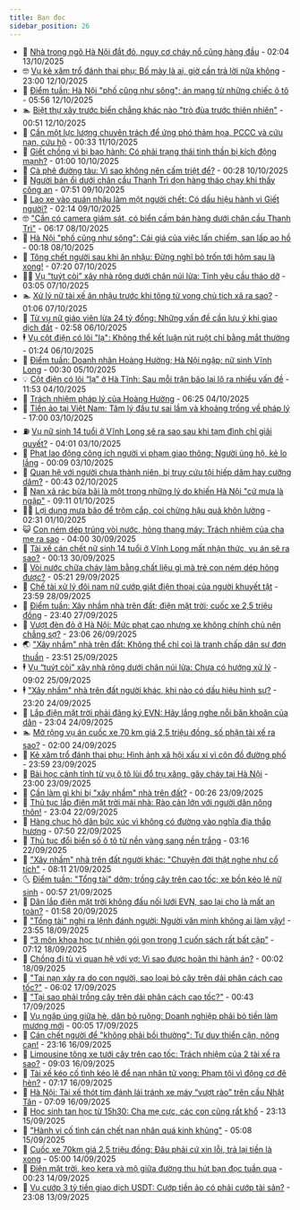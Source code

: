 ```yaml
---
title: Bạn đọc
sidebar_position: 26
---
```


<!-- dantri-ban-doc:START -->
- 🦒 [Nhà trong ngõ Hà Nội đắt đỏ, nguy cơ cháy nổ cũng hàng đầu](https://dantri.com.vn/ban-doc/nha-trong-ngo-ha-noi-dat-do-nguy-co-chay-no-cung-hang-dau-20251012114854574.htm) - 02:04 13/10/2025
- 🤓 [Vụ kẻ xăm trổ đánh thai phụ: Bố mày là ai, giờ cần trả lời nữa không](https://dantri.com.vn/ban-doc/vu-ke-xam-tro-danh-thai-phu-bo-may-la-ai-gio-can-tra-loi-nua-khong-20251012110200246.htm) - 23:00 12/10/2025
- 🐻 [Điểm tuần: Hà Nội &quot;phố cũng như sông&quot;; án mạng từ những chiếc ô tô](https://dantri.com.vn/ban-doc/diem-tuan-ha-noi-pho-cung-nhu-song-an-mang-tu-nhung-chiec-o-to-20251011171352030.htm) - 05:56 12/10/2025
- 🏊 [Biệt thự xây trước biển chẳng khác nào &quot;trò đùa trước thiên nhiên&quot;](https://dantri.com.vn/ban-doc/biet-thu-xay-truoc-bien-chang-khac-nao-tro-dua-truoc-thien-nhien-20251011120448879.htm) - 00:51 12/10/2025
- 💄 [Cần một lực lượng chuyên trách để ứng phó thảm họa, PCCC và cứu nạn, cứu hộ](https://dantri.com.vn/ban-doc/can-mot-luc-luong-chuyen-trach-de-ung-pho-tham-hoa-pccc-va-cuu-nan-cuu-ho-20251011073332386.htm) - 00:33 11/10/2025
- 🫣 [Giết chồng vì bị bạo hành: Có phải trạng thái tinh thần bị kích động mạnh?](https://dantri.com.vn/ban-doc/giet-chong-vi-bi-bao-hanh-co-phai-trang-thai-tinh-than-bi-kich-dong-manh-20251010074833797.htm) - 01:00 10/10/2025
- 🎃 [Cà phê đường tàu: Vì sao không nên cấm triệt để?](https://dantri.com.vn/ban-doc/ca-phe-duong-tau-vi-sao-khong-nen-cam-triet-de-20251010072834903.htm) - 00:28 10/10/2025
- 🦄 [Người bán ổi dưới chân cầu Thanh Trì dọn hàng tháo chạy khi thấy công an](https://dantri.com.vn/ban-doc/nguoi-ban-oi-duoi-chan-cau-thanh-tri-don-hang-thao-chay-khi-thay-cong-an-20251009124823503.htm) - 07:51 09/10/2025
- 💯 [Lao xe vào quán nhậu làm một người chết: Có dấu hiệu hành vi Giết người?](https://dantri.com.vn/ban-doc/lao-xe-vao-quan-nhau-lam-mot-nguoi-chet-co-dau-hieu-hanh-vi-giet-nguoi-20251009090509686.htm) - 02:14 09/10/2025
- 🤓 [&quot;Cần có camera giám sát, có biển cấm bán hàng dưới chân cầu Thanh Trì&quot;](https://dantri.com.vn/ban-doc/can-co-camera-giam-sat-co-bien-cam-ban-hang-duoi-chan-cau-thanh-tri-20251008074428118.htm) - 06:17 08/10/2025
- 🥷 [Hà Nội &quot;phố cũng như sông&quot;: Cái giá của việc lấn chiếm, san lấp ao hồ](https://dantri.com.vn/ban-doc/ha-noi-pho-cung-nhu-song-cai-gia-cua-viec-lan-chiem-san-lap-ao-ho-20251007235356310.htm) - 00:18 08/10/2025
- 🐻 [Tông chết người sau khi ăn nhậu: Đừng nghĩ bỏ trốn tới hôm sau là xong!](https://dantri.com.vn/ban-doc/tong-chet-nguoi-sau-khi-an-nhau-dung-nghi-bo-tron-toi-hom-sau-la-xong-20251007092942195.htm) - 07:20 07/10/2025
- 🧑‍💻 [Vụ “tuýt còi” xây nhà rông dưới chân núi lửa: Tỉnh yêu cầu tháo dỡ](https://dantri.com.vn/ban-doc/vu-tuyt-coi-xay-nha-rong-duoi-chan-nui-lua-tinh-yeu-cau-thao-do-20251007081039985.htm) - 03:05 07/10/2025
- 🏊 [Xử lý nữ tài xế ăn nhậu trước khi tông tử vong chủ tịch xã ra sao?](https://dantri.com.vn/ban-doc/xu-ly-nu-tai-xe-an-nhau-truoc-khi-tong-tu-vong-chu-tich-xa-ra-sao-20251006230045878.htm) - 01:06 07/10/2025
- 🦆 [Từ vụ nữ giáo viên lừa 24 tỷ đồng: Những vấn đề cần lưu ý khi giao dịch đất](https://dantri.com.vn/ban-doc/tu-vu-nu-giao-vien-lua-24-ty-dong-nhung-van-de-can-luu-y-khi-giao-dich-dat-20251004133120235.htm) - 02:58 06/10/2025
- 🕴 [Vụ cột điện có lõi &quot;lạ&quot;: Không thể kết luận rút ruột chỉ bằng mắt thường](https://dantri.com.vn/ban-doc/vu-cot-dien-co-loi-la-khong-the-ket-luan-rut-ruot-chi-bang-mat-thuong-20251006060609216.htm) - 01:24 06/10/2025
- 🌈 [Điểm tuần: Doanh nhân Hoàng Hường; Hà Nội ngập; nữ sinh Vĩnh Long](https://dantri.com.vn/ban-doc/diem-tuan-doanh-nhan-hoang-huong-ha-noi-ngap-nu-sinh-vinh-long-20251004222915929.htm) - 00:30 05/10/2025
- 💡 [Cột điện có lõi “lạ” ở Hà Tĩnh: Sau mỗi trận bão lại lộ ra nhiều vấn đề](https://dantri.com.vn/ban-doc/cot-dien-co-loi-la-o-ha-tinh-sau-moi-tran-bao-lai-lo-ra-nhieu-van-de-20251004101138941.htm) - 11:53 04/10/2025
- 🐻 [Trách nhiệm pháp lý của Hoàng Hường](https://dantri.com.vn/ban-doc/trach-nhiem-phap-ly-cua-hoang-huong-20251004113419966.htm) - 06:25 04/10/2025
- 💪 [Tiền ảo tại Việt Nam: Tâm lý đầu tư sai lầm và khoảng trống về pháp lý](https://dantri.com.vn/phap-luat/tien-ao-tai-viet-nam-tam-ly-dau-tu-sai-lam-va-khoang-trong-ve-phap-ly-20251003171710677.htm) - 17:00 03/10/2025
- ⛽️ [Vụ nữ sinh 14 tuổi ở Vĩnh Long sẽ ra sao sau khi tạm đình chỉ giải quyết?](https://dantri.com.vn/ban-doc/vu-nu-sinh-14-tuoi-o-vinh-long-se-ra-sao-sau-khi-tam-dinh-chi-giai-quyet-20251003073423237.htm) - 04:01 03/10/2025
- 🦍 [Phạt lao động công ích người vi phạm giao thông: Người ủng hộ, kẻ lo lắng](https://dantri.com.vn/ban-doc/phat-lao-dong-cong-ich-nguoi-vi-pham-giao-thong-nguoi-ung-ho-ke-lo-lang-20251003000644269.htm) - 00:09 03/10/2025
- 🤖 [Quan hệ với người chưa thành niên, bị truy cứu tội hiếp dâm hay cưỡng dâm?](https://dantri.com.vn/ban-doc/quan-he-voi-nguoi-chua-thanh-nien-bi-truy-cuu-toi-hiep-dam-hay-cuong-dam-20251002074252470.htm) - 00:43 02/10/2025
- 🌈 [Nạn xả rác bừa bãi là một trong những lý do khiến Hà Nội &quot;cứ mưa là ngập&quot;](https://dantri.com.vn/ban-doc/nan-xa-rac-bua-bai-la-mot-trong-nhung-ly-do-khien-ha-noi-cu-mua-la-ngap-20251001153714121.htm) - 09:11 01/10/2025
- 👨‍🏫 [Lợi dụng mưa bão để trộm cắp, coi chừng hậu quả khôn lường](https://dantri.com.vn/ban-doc/loi-dung-mua-bao-de-trom-cap-coi-chung-hau-qua-khon-luong-20251001074240088.htm) - 02:31 01/10/2025
- 😺 [Con ném dép trúng vòi nước, hỏng thang máy: Trách nhiệm của cha mẹ ra sao](https://dantri.com.vn/ban-doc/con-nem-dep-trung-voi-nuoc-hong-thang-may-trach-nhiem-cua-cha-me-ra-sao-20250929224658329.htm) - 04:00 30/09/2025
- 🎃 [Tài xế cán chết nữ sinh 14 tuổi ở Vĩnh Long mất nhận thức, vụ án sẽ ra sao?](https://dantri.com.vn/ban-doc/tai-xe-can-chet-nu-sinh-14-tuoi-o-vinh-long-mat-nhan-thuc-vu-an-se-ra-sao-20250929235640539.htm) - 00:13 30/09/2025
- 🚀 [Vòi nước chữa cháy làm bằng chất liệu gì mà trẻ con ném dép hỏng được?](https://dantri.com.vn/ban-doc/voi-nuoc-chua-chay-lam-bang-chat-lieu-gi-ma-tre-con-nem-dep-hong-duoc-20250929083202343.htm) - 05:21 29/09/2025
- 🧐 [Chế tài xử lý đôi nam nữ cướp giật điện thoại của người khuyết tật](https://dantri.com.vn/ban-doc/che-tai-xu-ly-doi-nam-nu-cuop-giat-dien-thoai-cua-nguoi-khuyet-tat-20250928181009119.htm) - 23:59 28/09/2025
- 🌋 [Điểm tuần: Xây nhầm nhà trên đất; điện mặt trời; cuốc xe 2,5 triệu đồng](https://dantri.com.vn/ban-doc/diem-tuan-xay-nham-nha-tren-dat-dien-mat-troi-cuoc-xe-25-trieu-dong-20250928002708885.htm) - 23:40 27/09/2025
- 🦏 [Vượt đèn đỏ ở Hà Nội: Mức phạt cao nhưng xe không chính chủ nên chẳng sợ?](https://dantri.com.vn/ban-doc/vuot-den-do-o-ha-noi-muc-phat-cao-nhung-xe-khong-chinh-chu-nen-chang-so-20250926102126620.htm) - 23:06 26/09/2025
- 🌏 [&quot;Xây nhầm&quot; nhà trên đất: Không thể chỉ coi là tranh chấp dân sự đơn thuần](https://dantri.com.vn/ban-doc/xay-nham-nha-tren-dat-khong-the-chi-coi-la-tranh-chap-dan-su-don-thuan-20250925232833223.htm) - 23:51 25/09/2025
- 🕴 [Vụ “tuýt còi” xây nhà rông dưới chân núi lửa: Chưa có hướng xử lý](https://dantri.com.vn/ban-doc/vu-tuyt-coi-xay-nha-rong-duoi-chan-nui-lua-chua-co-huong-xu-ly-20250924083233536.htm) - 09:02 25/09/2025
- 🕴 [&quot;Xây nhầm&quot; nhà trên đất người khác, khi nào có dấu hiệu hình sự?](https://dantri.com.vn/ban-doc/xay-nham-nha-tren-dat-nguoi-khac-khi-nao-co-dau-hieu-hinh-su-20250924185514859.htm) - 23:20 24/09/2025
- 🎉 [Lắp điện mặt trời phải đăng ký EVN: Hãy lắng nghe nỗi băn khoăn của dân](https://dantri.com.vn/ban-doc/lap-dien-mat-troi-phai-dang-ky-evn-hay-lang-nghe-noi-ban-khoan-cua-dan-20250922221326822.htm) - 23:04 24/09/2025
- 🏊 [Mở rộng vụ án cuốc xe 70 km giá 2,5 triệu đồng, số phận tài xế ra sao?](https://dantri.com.vn/ban-doc/mo-rong-vu-an-cuoc-xe-70-km-gia-25-trieu-dong-so-phan-tai-xe-ra-sao-20250923231102992.htm) - 02:00 24/09/2025
- 🦣 [Kẻ xăm trổ đánh thai phụ: Hình ảnh xã hội xấu xí vì côn đồ đường phố](https://dantri.com.vn/ban-doc/ke-xam-tro-danh-thai-phu-hinh-anh-xa-hoi-xau-xi-vi-con-do-duong-pho-20250923153402845.htm) - 23:59 23/09/2025
- 💫 [Bài học cảnh tỉnh từ vụ ô tô lùi đổ trụ xăng, gây cháy tại Hà Nội](https://dantri.com.vn/ban-doc/bai-hoc-canh-tinh-tu-vu-o-to-lui-do-tru-xang-gay-chay-tai-ha-noi-20250923140818793.htm) - 23:00 23/09/2025
- 🌈 [Cần làm gì khi bị &quot;xây nhầm&quot; nhà trên đất?](https://dantri.com.vn/ban-doc/can-lam-gi-khi-bi-xay-nham-nha-tren-dat-20250922232537391.htm) - 00:26 23/09/2025
- 🫣 [Thủ tục lắp điện mặt trời mái nhà: Rào cản lớn với người dân nông thôn!](https://dantri.com.vn/ban-doc/thu-tuc-lap-dien-mat-troi-mai-nha-rao-can-lon-voi-nguoi-dan-nong-thon-20250922081001569.htm) - 23:04 22/09/2025
- 🎉 [Hàng chục hộ dân bức xúc vì không có đường vào nghĩa địa thắp hương](https://dantri.com.vn/ban-doc/hang-chuc-ho-dan-buc-xuc-vi-khong-co-duong-vao-nghia-dia-thap-huong-20250922121121348.htm) - 07:50 22/09/2025
- 🥸 [Thủ tục đổi biển số ô tô từ nền vàng sang nền trắng](https://dantri.com.vn/ban-doc/thu-tuc-doi-bien-so-o-to-tu-nen-vang-sang-nen-trang-20250922101512688.htm) - 03:16 22/09/2025
- 🦄 [&quot;Xây nhầm&quot; nhà trên đất người khác: &quot;Chuyện đời thật nghe như cổ tích&quot;](https://dantri.com.vn/ban-doc/xay-nham-nha-tren-dat-nguoi-khac-chuyen-doi-that-nghe-nhu-co-tich-20250921105506589.htm) - 08:11 21/09/2025
- 🌜 [Điểm tuần: &quot;Tổng tài&quot; dởm; trồng cây trên cao tốc; xe bồn kéo lê nữ sinh](https://dantri.com.vn/ban-doc/diem-tuan-tong-tai-dom-trong-cay-tren-cao-toc-xe-bon-keo-le-nu-sinh-20250921010449543.htm) - 00:57 21/09/2025
- 🎉 [Dân lắp điện mặt trời không đấu nối lưới EVN, sao lại cho là mất an toàn?](https://dantri.com.vn/ban-doc/dan-lap-dien-mat-troi-khong-dau-noi-luoi-evn-sao-lai-cho-la-mat-an-toan-20250919132719932.htm) - 01:58 20/09/2025
- 🦄 [&quot;Tổng tài&quot; nghi ra lệnh đánh người: Người văn minh không ai làm vậy!](https://dantri.com.vn/ban-doc/tong-tai-nghi-ra-lenh-danh-nguoi-nguoi-van-minh-khong-ai-lam-vay-20250919001825851.htm) - 23:55 18/09/2025
- 🧰 [“3 môn khoa học tự nhiên gói gọn trong 1 cuốn sách rất bất cập”](https://dantri.com.vn/ban-doc/3-mon-khoa-hoc-tu-nhien-goi-gon-trong-1-cuon-sach-rat-bat-cap-20250918132600728.htm) - 07:12 18/09/2025
- 🤡 [Chồng đi tù vì quan hệ với vợ: Vì sao được hoãn thi hành án?](https://dantri.com.vn/ban-doc/chong-di-tu-vi-quan-he-voi-vo-vi-sao-duoc-hoan-thi-hanh-an-20250918065516610.htm) - 00:02 18/09/2025
- 💫 [&quot;Tai nạn xảy ra do con người, sao loại bỏ cây trên dải phân cách cao tốc?&quot;](https://dantri.com.vn/ban-doc/tai-nan-xay-ra-do-con-nguoi-sao-loai-bo-cay-tren-dai-phan-cach-cao-toc-20250917100451702.htm) - 06:02 17/09/2025
- 🦏 [&quot;Tại sao phải trồng cây trên dải phân cách cao tốc?&quot;](https://dantri.com.vn/ban-doc/tai-sao-phai-trong-cay-tren-dai-phan-cach-cao-toc-20250917073843066.htm) - 00:43 17/09/2025
- 🧠 [Vụ ngập úng giữa hè, dân bỏ ruộng: Doanh nghiệp phải bỏ tiền làm mương mới](https://dantri.com.vn/ban-doc/vu-ngap-ung-giua-he-dan-bo-ruong-doanh-nghiep-phai-bo-tien-lam-muong-moi-20250912084207777.htm) - 00:05 17/09/2025
- 🫶 [Cán chết người để &quot;không phải bồi thường&quot;: Tư duy thiển cận, nông cạn!](https://dantri.com.vn/ban-doc/can-chet-nguoi-de-khong-phai-boi-thuong-tu-duy-thien-can-nong-can-20250916110151922.htm) - 23:16 16/09/2025
- 💼 [Limousine tông xe tưới cây trên cao tốc: Trách nhiệm của 2 tài xế ra sao?](https://dantri.com.vn/ban-doc/limousine-tong-xe-tuoi-cay-tren-cao-toc-trach-nhiem-cua-2-tai-xe-ra-sao-20250915235327664.htm) - 09:03 16/09/2025
- 👺 [Tài xế kéo cố tình kéo lê để nạn nhân tử vong: Phạm tội vì động cơ đê hèn?](https://dantri.com.vn/ban-doc/tai-xe-keo-co-tinh-keo-le-de-nan-nhan-tu-vong-pham-toi-vi-dong-co-de-hen-20250915230012205.htm) - 07:17 16/09/2025
- 🥳 [Hà Nội: Tài xế thót tim đánh lái tránh xe máy “vượt rào” trên cầu Nhật Tân](https://dantri.com.vn/ban-doc/ha-noi-tai-xe-thot-tim-danh-lai-tranh-xe-may-vuot-rao-tren-cau-nhat-tan-20250916073113255.htm) - 07:09 16/09/2025
- 🦄 [Học sinh tan học từ 15h30: Cha mẹ cực, các con cũng rất khổ](https://dantri.com.vn/ban-doc/hoc-sinh-tan-hoc-tu-15h30-cha-me-cuc-cac-con-cung-rat-kho-20250915165652295.htm) - 23:13 15/09/2025
- 🎡 [&quot;Hành vi cố tình cán chết nạn nhân quá kinh khủng&quot;](https://dantri.com.vn/ban-doc/hanh-vi-co-tinh-can-chet-nan-nhan-qua-kinh-khung-20250915100543555.htm) - 05:08 15/09/2025
- 💫 [Cuốc xe 70km giá 2,5 triệu đồng: Đâu phải cứ xin lỗi, trả lại tiền là xong](https://dantri.com.vn/ban-doc/cuoc-xe-70km-gia-25-trieu-dong-dau-phai-cu-xin-loi-tra-lai-tien-la-xong-20250914002146918.htm) - 05:00 14/09/2025
- 💫 [Điện mặt trời, kẹo kera và mộ giữa đường thu hút bạn đọc tuần qua](https://dantri.com.vn/ban-doc/dien-mat-troi-keo-kera-va-mo-giua-duong-thu-hut-ban-doc-tuan-qua-20250913231436302.htm) - 00:23 14/09/2025
- 💪 [Vụ cướp 3 tỷ tiền giao dịch USDT: Cướp tiền ảo có phải cướp tài sản?](https://dantri.com.vn/ban-doc/vu-cuop-3-ty-tien-giao-dich-usdt-cuop-tien-ao-co-phai-cuop-tai-san-20250913135851737.htm) - 23:08 13/09/2025<!-- dantri-ban-doc:END -->
